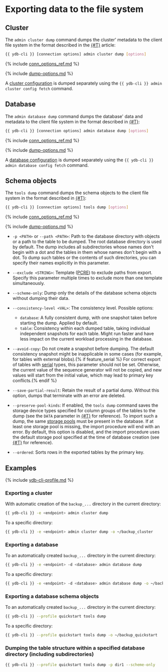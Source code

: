 # Exporting data to the file system

## Cluster

The `admin cluster dump` command dumps the cluster' metadata to the client file system in the format described in the [{#T}](../file-structure.md) article:

```bash
{{ ydb-cli }} [connection options] admin cluster dump [options]
```

{% include [conn_options_ref.md](../../commands/_includes/conn_options_ref.md) %}

{% include [dump-options.md](./dump-options.md) %}

A [cluster configuration](../../../../maintenance/manual/config-overview.md) is dumped separately using the `{{ ydb-cli }} admin cluster config fetch` command.

## Database

The `admin database dump` command dumps the database' data and metadata to the client file system in the format described in [{#T}](../file-structure.md):

```bash
{{ ydb-cli }} [connection options] admin database dump [options]
```

{% include [conn_options_ref.md](../../commands/_includes/conn_options_ref.md) %}

{% include [dump-options.md](./dump-options.md) %}

A [database configuration](../../../../maintenance/manual/config-overview.md) is dumped separately using the `{{ ydb-cli }} admin database config fetch` command.

## Schema objects

The `tools dump` command dumps the schema objects to the client file system in the format described in [{#T}](../file-structure.md):

```bash
{{ ydb-cli }} [connection options] tools dump [options]
```

{% include [conn_options_ref.md](../../commands/_includes/conn_options_ref.md) %}

{% include [dump-options.md](./dump-options.md) %}

- `-p <PATH>` or `--path <PATH>`: Path to the database directory with objects or a path to the table to be dumped. The root database directory is used by default. The dump includes all subdirectories whose names don't begin with a dot and the tables in them whose names don't begin with a dot. To dump such tables or the contents of such directories, you can specify their names explicitly in this parameter.

- `--exclude <STRING>`: Template ([PCRE](https://www.pcre.org/original/doc/html/pcrepattern.html)) to exclude paths from export. Specify this parameter multiple times to exclude more than one template simultaneously.

- `--scheme-only`: Dump only the details of the database schema objects without dumping their data.

- `--consistency-level <VAL>`: The consistency level. Possible options:

  - `database`: A fully consistent dump, with one snapshot taken before starting the dump. Applied by default.
  - `table`: Consistency within each dumped table, taking individual independent snapshots for each table. Might run faster and have less impact on the current workload processing in the database.

- `--avoid-copy`: Do not create a snapshot before dumping. The default consistency snapshot might be inapplicable in some cases (for example, for tables with external blobs).{% if feature_serial %} For correct export of tables with [serial](../../../../yql/reference/types/serial.md) types, this parameter should not be set. Otherwise, the current value of the sequence generator will not be copied, and new values will start from the initial value, which may lead to primary key conflicts.{% endif %}

- `--save-partial-result`: Retain the result of a partial dump. Without this option, dumps that terminate with an error are deleted.

- `--preserve-pool-kinds`: If enabled, the `tools dump` command saves the storage device types specified for column groups of the tables to the dump (see the `DATA` parameter in [{#T}](../../../../yql/reference/syntax/create_table/family.md) for reference). To import such a dump, the same [storage pools](../../../../concepts/glossary.md#storage-pool) must be present in the database. If at least one storage pool is missing, the import procedure will end with an error. By default, this option is disabled, and the import procedure uses the default storage pool specified at the time of database creation (see [{#T}](../../../../devops/deployment-options/manual/initial-deployment.md#create-db) for reference).

- `--ordered`: Sorts rows in the exported tables by the primary key.

## Examples

{% include [ydb-cli-profile.md](../../../../_includes/ydb-cli-profile.md) %}

### Exporting a cluster

With automatic creation of the `backup_...` directory in the current directory:

```bash
{{ ydb-cli }} -e <endpoint> admin cluster dump
```

To a specific directory:

```bash
{{ ydb-cli }} -e <endpoint> admin cluster dump -o ~/backup_cluster
```

### Exporting a database

To an automatically created `backup_...` directory in the current directory:

```bash
{{ ydb-cli }} -e <endpoint> -d <database> admin database dump
```

To a specific directory:

```bash
{{ ydb-cli }} -e <endpoint> -d <database> admin database dump -o ~/backup_db
```

### Exporting a database schema objects

To an automatically created `backup_...` directory in the current directory:

```bash
{{ ydb-cli }} --profile quickstart tools dump
```

To a specific directory:

```bash
{{ ydb-cli }} --profile quickstart tools dump -o ~/backup_quickstart
```

### Dumping the table structure within a specified database directory (including subdirectories)

```bash
{{ ydb-cli }} --profile quickstart tools dump -p dir1 --scheme-only
```


